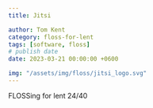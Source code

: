 ```yaml
---
title: Jitsi

author: Tom Kent
category: floss-for-lent
tags: [software, floss]
# publish date
date: 2023-03-21 00:00:00 +0600

img: "/assets/img/floss/jitsi_logo.svg"
---
```



FLOSSing for lent 24/40